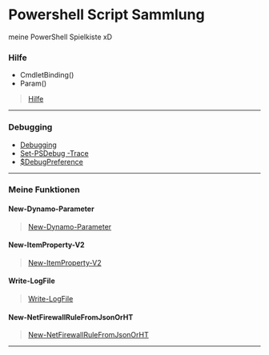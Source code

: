 # Powershell Script Sammlung

meine PowerShell Spielkiste xD

### Hilfe

- CmdletBinding()
- Param()

> [Hilfe](https://github.com/dr-woitschek/spielkiste/tree/master/powershell/Hilfe)

---

### Debugging

- [Debugging](https://github.com/dr-woitschek/spielkiste/blob/master/powershell/Debugging/)
- [Set-PSDebug -Trace <int>](https://github.com/dr-woitschek/spielkiste/blob/master/powershell/Debugging/debugging-Set-PSDebug.md)
- [$DebugPreference](https://github.com/dr-woitschek/spielkiste/blob/master/powershell/Debugging/debugging-DebugPreference.md)

---

### Meine Funktionen

#### New-Dynamo-Parameter
> [New-Dynamo-Parameter](https://github.com/dr-woitschek/spielkiste/tree/master/powershell/Dynamische-Parameter)

#### New-ItemProperty-V2
> [New-ItemProperty-V2](https://github.com/dr-woitschek/spielkiste/tree/master/powershell/Modify-Registry)

#### Write-LogFile
> [Write-LogFile](https://github.com/dr-woitschek/spielkiste/tree/master/powershell/Write-LogFile)

#### New-NetFirewallRuleFromJsonOrHT
> [New-NetFirewallRuleFromJsonOrHT](https://github.com/dr-woitschek/spielkiste/tree/master/powershell/New-NetFirewallRuleFromJsonOrHT)

---
